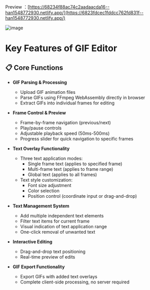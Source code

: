 Preview ：[https://68234f88ac74c2aadaacda16--han1548772930.netlify.app/](https://6823fdcec1fddcc762fd831f--han1548772930.netlify.app/)

![image](https://github.com/user-attachments/assets/c21d2ec6-e2cf-45f9-8389-071add233123)

# Key Features of GIF Editor

## 📋 Core Functions

- **GIF Parsing & Processing**
  - Upload GIF animation files
  - Parse GIFs using FFmpeg WebAssembly directly in browser
  - Extract GIFs into individual frames for editing

- **Frame Control & Preview**
  - Frame-by-frame navigation (previous/next)
  - Play/pause controls
  - Adjustable playback speed (50ms-500ms)
  - Progress slider for quick navigation to specific frames

- **Text Overlay Functionality**
  - Three text application modes:
    - Single frame text (applies to specified frame)
    - Multi-frame text (applies to frame range)
    - Global text (applies to all frames)
  - Text style customization:
    - Font size adjustment
    - Color selection
    - Position control (coordinate input or drag-and-drop)
  
- **Text Management System**
  - Add multiple independent text elements
  - Filter text items for current frame
  - Visual indication of text application range
  - One-click removal of unwanted text

- **Interactive Editing**
  - Drag-and-drop text positioning
  - Real-time preview of edits

- **GIF Export Functionality**
  - Export GIFs with added text overlays
  - Complete client-side processing, no server required


